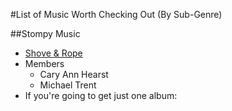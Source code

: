 #List of Music Worth Checking Out (By Sub-Genre)

##Stompy Music
- [Shove & Rope](https://en.wikipedia.org/wiki/Shovels_%26_Rope)  
 - Members  
   - Cary Ann Hearst  
   - Michael Trent   
  -  If you're going to get just one album:
